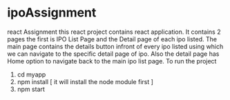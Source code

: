 # ipoAssignment
react Assignment
this react project contains react application. It contains 2 pages the first is IPO List Page and the Detail page of each ipo listed.
The main page contains the details button infront of every ipo listed using which we can navigate to the specific detail page of ipo. Also the detail page has Home option to navigate back to the main ipo list page.
To run the project
1. cd myapp
2. npm install [ it will install the node module first ]
3. npm start
